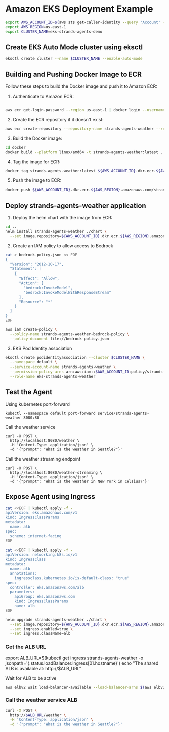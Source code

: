 # Amazon EKS Deployment Example

```bash
export AWS_ACCOUNT_ID=$(aws sts get-caller-identity --query 'Account' --output text)
export AWS_REGION=us-east-1
export CLUSTER_NAME=eks-strands-agents-demo
```

## Create EKS Auto Mode cluster using eksctl
```bash
eksctl create cluster --name $CLUSTER_NAME --enable-auto-mode
```

## Building and Pushing Docker Image to ECR

Follow these steps to build the Docker image and push it to Amazon ECR:

1. Authenticate to Amazon ECR:
```bash

aws ecr get-login-password --region us-east-1 | docker login --username AWS --password-stdin ${AWS_ACCOUNT_ID}.dkr.ecr.${AWS_REGION}.amazonaws.com
```

2. Create the ECR repository if it doesn't exist:
```bash
aws ecr create-repository --repository-name strands-agents-weather --region ${AWS_REGION}
```

3. Build the Docker image:
```bash
cd docker
docker build --platform linux/amd64 -t strands-agents-weather:latest .
```

4. Tag the image for ECR:
```bash
docker tag strands-agents-weather:latest ${AWS_ACCOUNT_ID}.dkr.ecr.${AWS_REGION}.amazonaws.com/strands-agents-weather:latest
```

5. Push the image to ECR:
```bash
docker push ${AWS_ACCOUNT_ID}.dkr.ecr.${AWS_REGION}.amazonaws.com/strands-agents-weather:latest
```
## Deploy strands-agents-weather application

1. Deploy the helm chart with the image from ECR:
```bash
cd ..
helm install strands-agents-weather ./chart \
  --set image.repository=${AWS_ACCOUNT_ID}.dkr.ecr.${AWS_REGION}.amazonaws.com/strands-agents-weather --set image.tag=latest
```

2. Create an IAM policy to allow access to Bedrock
```bash
cat > bedrock-policy.json << EOF
{
  "Version": "2012-10-17",
  "Statement": [
    {
      "Effect": "Allow",
      "Action": [
        "bedrock:InvokeModel",
        "bedrock:InvokeModelWithResponseStream"
      ],
      "Resource": "*"
    }
  ]
}
EOF

aws iam create-policy \
  --policy-name strands-agents-weather-bedrock-policy \
  --policy-document file://bedrock-policy.json
```

3. EKS Pod Identity association
```bash
eksctl create podidentityassociation --cluster $CLUSTER_NAME \
  --namespace default \
  --service-account-name strands-agents-weather \
  --permission-policy-arns arn:aws:iam::$AWS_ACCOUNT_ID:policy/strands-agents-weather-bedrock-policy \
  --role-name eks-strands-agents-weather
```

## Test the Agent

Using kubernetes port-forward
```
kubectl --namespace default port-forward service/strands-agents-weather 8080:80
```

Call the weather service
```
curl -X POST \
  http://localhost:8080/weather \
  -H 'Content-Type: application/json' \
  -d '{"prompt": "What is the weather in Seattle?"}'
```

Call the weather streaming endpoint
```
curl -X POST \
  http://localhost:8080/weather-streaming \
  -H 'Content-Type: application/json' \
  -d '{"prompt": "What is the weather in New York in Celsius?"}'
```

## Expose Agent using Ingress

```bash
cat <<EOF | kubectl apply -f -
apiVersion: eks.amazonaws.com/v1
kind: IngressClassParams
metadata:
  name: alb
spec:
  scheme: internet-facing
EOF
```

```bash
cat <<EOF | kubectl apply -f -
apiVersion: networking.k8s.io/v1
kind: IngressClass
metadata:
  name: alb
  annotations:
    ingressclass.kubernetes.io/is-default-class: "true"
spec:
  controller: eks.amazonaws.com/alb
  parameters:
    apiGroup: eks.amazonaws.com
    kind: IngressClassParams
    name: alb
EOF
```
```bash
helm upgrade strands-agents-weather ./chart \
  --set image.repository=${AWS_ACCOUNT_ID}.dkr.ecr.${AWS_REGION}.amazonaws.com/strands-agents-weather --set image.tag=latest \
  --set ingress.enabled=true \
  --set ingress.className=alb 
```

### Get the ALB URL
export ALB_URL=$(kubectl get ingress strands-agents-weather -o jsonpath='{.status.loadBalancer.ingress[0].hostname}')
echo "The shared ALB is available at: http://$ALB_URL"

Wait for ALB to be active
```bash
aws elbv2 wait load-balancer-available --load-balancer-arns $(aws elbv2 describe-load-balancers --query 'LoadBalancers[?DNSName==`'"$ALB_URL"'`].LoadBalancerArn' --output text)
```

### Call the weather service ALB
```bash
curl -X POST \
  http://$ALB_URL/weather \
  -H 'Content-Type: application/json' \
  -d '{"prompt": "What is the weather in Seattle?"}'
```